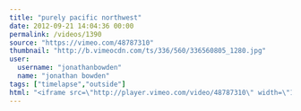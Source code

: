 ```yaml
---
title: "purely pacific northwest"
date: 2012-09-21 14:04:36 00:00
permalink: /videos/1390
source: "https://vimeo.com/48787310"
thumbnail: "http://b.vimeocdn.com/ts/336/560/336560805_1280.jpg"
user:
  username: "jonathanbowden"
  name: "jonathan bowden"
tags: ["timelapse","outside"]
html: "<iframe src=\"http://player.vimeo.com/video/48787310\" width=\"1280\" height=\"720\" frameborder=\"0\" webkitAllowFullScreen mozallowfullscreen allowFullScreen></iframe>"
---
```


